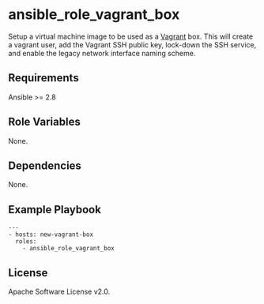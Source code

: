 # ansible_role_vagrant_box

Setup a virtual machine image to be used as a [Vagrant](https://www.vagrantup.com/) box. This will create a vagrant user, add the Vagrant SSH public key, lock-down the SSH service, and enable the legacy network interface naming scheme.

## Requirements

Ansible >= 2.8

## Role Variables

None.

## Dependencies

None.

## Example Playbook

```
---
- hosts: new-vagrant-box
  roles:
    - ansible_role_vagrant_box
```

## License

Apache Software License v2.0.
